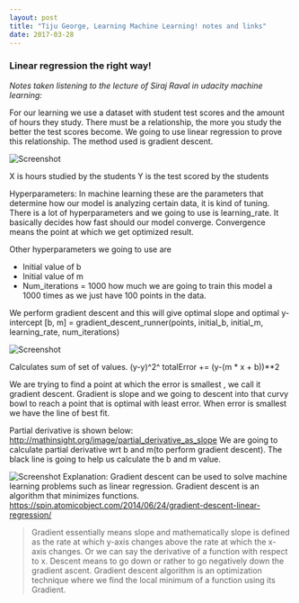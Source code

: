 ```yaml
---
layout: post
title: "Tiju George, Learning Machine Learning! notes and links"
date: 2017-03-28
---
```



### Linear regression the right way!
*Notes taken listening to the lecture of Siraj Raval in udacity machine learning:*

For our learning we use a dataset with student test scores and the amount of hours they study. There must be a relationship, the more you study the better the test scores become. We going to use linear regression to prove this relationship. The method used is gradient descent. 

![Screenshot](https://raw.githubusercontent.com/mattnedrich/GradientDescentExample/master/gradient_descent_example.gif)

X is hours studied by the students
Y is the test scored by the students

Hyperparameters: In machine learning these are the parameters that determine how our model is analyzing certain data, it is kind of tuning. There is a lot of hyperparameters and we going to use is learning_rate. It basically decides how fast should our model converge. Convergence means the point at which we get optimized result.

Other hyperparameters we going to use are 
* Initial value of b
* Initial value of m
* Num_iterations = 1000 how much we are going to train this model a 1000 times as we just have 100 points in the data.

We perform gradient descent and this will give optimal slope and optimal y-intercept
[b, m] = gradient_descent_runner(points, initial_b, initial_m, learning_rate, num_iterations)

![Screenshot](https://spin.atomicobject.com/wp-content/uploads/linear_regression_error1.png)

Calculates sum of set of values. (y-y)^2^
totalError += (y-(m * x + b))**2

We are trying to find a point at which the error is smallest , we call it gradient descent. Gradient is slope and we going to descent into that curvy bowl to reach a point that is optimal with least error. When error is smallest we have the line of best fit. 

Partial derivative is shown below:
http://mathinsight.org/image/partial_derivative_as_slope
We are going to calculate partial derivative wrt b and m(to perform gradient descent). The black line is going to help us calculate the b and m value.

![Screenshot](https://spin.atomicobject.com/wp-content/uploads/linear_regression_gradient1.png)
Explanation: 
Gradient descent can be used to solve machine learning problems such as linear regression.
Gradient descent is an algorithm that minimizes functions.  https://spin.atomicobject.com/2014/06/24/gradient-descent-linear-regression/

>Gradient essentially means slope and mathematically slope is defined as the rate at which y-axis changes above the rate at which the x- axis changes. Or we can say the derivative of a function with respect to x.
Descent means to go down or rather to go negatively down the gradient ascent. Gradient descent algorithm is an optimization technique where we find the local minimum of a function using its Gradient.
